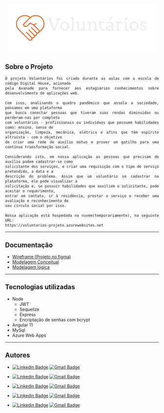 
<h1 align="center">
    <img alt="nossa logo" title="#voluntarios" src="./Voluntarios-app/src/assets/img/logo1.png"/>
</h1>

## Sobre o Projeto
<div style="text-align: justify">  

    O projeto Voluntários foi criado durante as aulas com a escola de código Digital House, acionada 
    pela Avanade para fornecer aos estagiários conhecimentos sobre desenvolvimento de aplicações web.

    Com isso, analisando o quadro pandêmico que assola a sociedade, pensamos em uma plataforma 
    que busca conectar pessoas que tiveram suas rendas diminuídas ou perderam-nas por completo 
    com voluntários - profissionais ou indivíduos que possuem habilidades como: ensino, senso de
    organização, limpeza, mecânica, elétrica e afins que têm espírito altruísta - com o objetivo
    de criar uma rede de auxílio mútuo e prover um gatilho para uma contínua transformação social.

    Considerando isto, em nossa aplicação as pessoas que precisam de auxílio podem cadastrar-se como
    solicitante dos serviços, e criar uma requisição com o tipo de serviço pretendido, a data e a 
    descrição do problema. Assim que um voluntário se cadastrar na plataforma, ele pode visualizar a 
    solicitação e, se possuir habilidades que auxiliem o solicitante, pode aceitar o requerimento, 
    entrar em contato, ir à residência, prestar o serviço e receber uma avaliação e reconhecimento de
    seu círculo social por isso.

    Nossa aplicação está hospedada na nuvem(temporariamente), na seguinte URL: 
    https://voluntarios-projeto.azurewebsites.net
</div> 


<hr>

## Documentação

- [Wireframe (Projeto no figma)](https://www.figma.com/file/OsBsvRMnXCuRFm1bv0AEFp/Wireframe?node-id=0%3A1) 
- [Modelagem Conceitual](https://github.com/Felipenno/Projeto_voluntarios/blob/master/Documenta%C3%A7%C3%A3o/Banco%20de%20dados/diagrama_conceitual.png)
- [Modelagem lógica](https://github.com/Felipenno/Projeto_voluntarios/blob/master/Documenta%C3%A7%C3%A3o/Banco%20de%20dados/diagrama_l%C3%B3gico.png)

<hr>


## Tecnologias utilizadas

- Node
    - JWT
    - Sequelize
    - Express
    - Encriptação de senhas com bcrypt
- Angular 11
- MySql
- Azure Web Apps

<hr>

## Autores

- [![Linkedin Badge](https://img.shields.io/badge/-Felipe_Nunes-blue?style=flat-square&logo=Linkedin&logoColor=white&link=https://www.linkedin.com/in/felipenno/)](https://www.linkedin.com/in/felipenno/)
[![Gmail Badge](https://img.shields.io/badge/-felipenno14@gmail.com-c14438?style=flat-square&logo=email&logoColor=white&link=mailto:felipenno14@gmail.com)](mailto:felipenno14@gmail.com)

- [![Linkedin Badge](https://img.shields.io/badge/-Martin_Obrecht-blue?style=flat-square&logo=Linkedin&logoColor=white&link=https://www.linkedin.com/in/martinobrechtjr/)](https://www.linkedin.com/in/martinobrechtjr/)
[![Gmail Badge](https://img.shields.io/badge/-martin.obrecht@yahoo.com.br-c14438?style=flat-square&logo=email&logoColor=white&link=mailto:martin.obrecht@yahoo.com.br)](mailto:martin.obrecht@yahoo.com.br)
- [![Linkedin Badge](https://img.shields.io/badge/-José_Ghuilherme-blue?style=flat-square&logo=Linkedin&logoColor=white&link=https://www.linkedin.com/in/guilhermecarmo28/)](https://www.linkedin.com/in/guilhermecarmo28/)
[![Gmail Badge](https://img.shields.io/badge/-guilhermecarmo1997@outlook.com-c14438?style=flat-square&logo=email&logoColor=white&link=mailto:guilhermecarmo1997@outlook.com)](mailto:guilhermecarmo1997@outlook.com)
- [![Linkedin Badge](https://img.shields.io/badge/-Mariana_leite-blue?style=flat-square&logo=Linkedin&logoColor=white&link=https://www.linkedin.com/in/mariana-leite-dominguez-ab870385/)](https://www.linkedin.com/in/mariana-leite-dominguez-ab870385/)
[![Gmail Badge](https://img.shields.io/badge/-leite.mari92@gmail.com-c14438?style=flat-square&logo=email&logoColor=white&link=mailto:leite.mari92@gmail.com)](mailto:leite.mari92@gmail.com)
- [![Linkedin Badge](https://img.shields.io/badge/-Cristiane_Araujo-blue?style=flat-square&logo=Linkedin&logoColor=white&link=https://www.linkedin.com/in/cristiane-araujo-souza-dos-reis-4a6b131a3/)](https://www.linkedin.com/in/cristiane-araujo-souza-dos-reis-4a6b131a3/) 
[![Gmail Badge](https://img.shields.io/badge/-cristianeara628@gmail.com-c14438?style=flat-square&logo=email&logoColor=white&link=mailto:cristianeara628@gmail.com)](mailto:cristianeara628@gmail.com)


